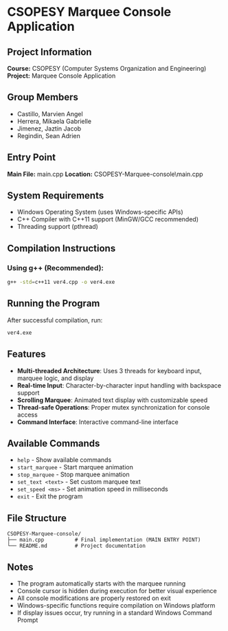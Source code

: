 # CSOPESY Marquee Console Application

## Project Information
**Course:** CSOPESY (Computer Systems Organization and Engineering)
**Project:** Marquee Console Application

## Group Members
- Castillo, Marvien Angel
- Herrera, Mikaela Gabrielle
- Jimenez, Jaztin Jacob
- Regindin, Sean Adrien

## Entry Point
**Main File:** main.cpp
**Location:** CSOPESY-Marquee-console\main.cpp

## System Requirements
- Windows Operating System (uses Windows-specific APIs)
- C++ Compiler with C++11 support (MinGW/GCC recommended)
- Threading support (pthread)

## Compilation Instructions

### Using g++ (Recommended):
```bash
g++ -std=c++11 ver4.cpp -o ver4.exe
```

## Running the Program
After successful compilation, run:
```bash
ver4.exe
```

## Features
- **Multi-threaded Architecture**: Uses 3 threads for keyboard input, marquee logic, and display
- **Real-time Input**: Character-by-character input handling with backspace support
- **Scrolling Marquee**: Animated text display with customizable speed
- **Thread-safe Operations**: Proper mutex synchronization for console access
- **Command Interface**: Interactive command-line interface

## Available Commands
- `help` - Show available commands
- `start_marquee` - Start marquee animation
- `stop_marquee` - Stop marquee animation
- `set_text <text>` - Set custom marquee text
- `set_speed <ms>` - Set animation speed in milliseconds
- `exit` - Exit the program

## File Structure
```
CSOPESY-Marquee-console/
├── main.cpp          # Final implementation (MAIN ENTRY POINT)
└── README.md         # Project documentation
```

## Notes
- The program automatically starts with the marquee running
- Console cursor is hidden during execution for better visual experience
- All console modifications are properly restored on exit
- Windows-specific functions require compilation on Windows platform
- If display issues occur, try running in a standard Windows Command Prompt